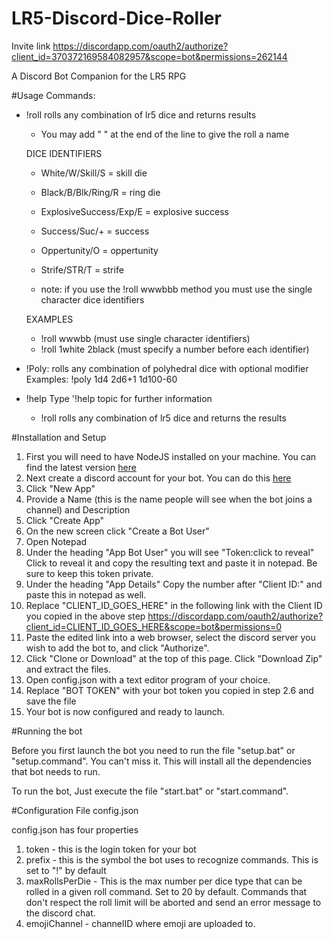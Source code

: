 # LR5-Discord-Dice-Roller

Invite link https://discordapp.com/oauth2/authorize?client_id=370372169584082957&scope=bot&permissions=262144

A Discord Bot Companion for the LR5 RPG

#Usage
Commands:
- !roll   rolls any combination of lr5 dice and returns results
  - You may add " " at the end of the line to give the roll a name

  DICE IDENTIFIERS
   - White/W/Skill/S = skill die
   -  Black/B/Blk/Ring/R = ring die
   -  ExplosiveSuccess/Exp/E = explosive success
   -  Success/Suc/+ = success
   -  Oppertunity/O = oppertunity
   -  Strife/STR/T = strife

    - note: if you use the !roll wwwbbb method you must use the single character dice identifiers

  EXAMPLES
   - !roll wwwbb (must use single character identifiers)
   - !roll 1white 2black (must specify a number before each identifier)

- !Poly: rolls any combination of polyhedral dice with optional modifier
Examples:
  !poly 1d4 2d6+1 1d100-60
  
- !help          Type '!help topic for further information
  - !roll        rolls any combination of lr5 dice and returns the results

#Installation and Setup

1. First you will need to have NodeJS installed on your machine. You can find the latest version [here](https://nodejs.org/en/)
2. Next create a discord account for your bot. You can do this [here](https://discordapp.com/developers/applications/me)
  1. Click "New App"
  2. Provide a Name (this is the name people will see when the bot joins a channel) and Description
  3. Click "Create App"
  4. On the new screen click "Create a Bot User"
  5. Open Notepad
  6. Under the heading "App Bot User" you will see "Token:click to reveal" Click to reveal it and copy the resulting text and paste it in notepad. Be sure to keep this token private.
  7. Under the heading "App Details" Copy the number after "Client ID:" and paste this in notepad as well.
  8. Replace "CLIENT_ID_GOES_HERE" in the following link with the Client ID you copied in the above step https://discordapp.com/oauth2/authorize?client_id=CLIENT_ID_GOES_HERE&scope=bot&permissions=0
  9. Paste the edited link into a web browser, select the discord server you wish to add the bot to, and click "Authorize".
3. Click "Clone or Download" at the top of this page. Click "Download Zip" and extract the files.
4. Open config.json with a text editor program of your choice.
5. Replace "BOT TOKEN" with your bot token you copied in step 2.6 and save the file
6. Your bot is now configured and ready to launch.

#Running the bot

Before you first launch the bot you need to run the file "setup.bat" or "setup.command". You can't miss it. This will install all the dependencies that bot needs to run.

To run the bot, Just execute the file "start.bat" or "start.command".

#Configuration File config.json

  config.json has four properties

  1. token
    - this is the login token for your bot
  2. prefix
    - this is the symbol the bot uses to recognize commands. This is set to "!" by default
  3. maxRollsPerDie
    - This is the max number per dice type that can be rolled in a given roll command. Set to 20 by default. Commands that don't respect the roll limit will be aborted and send an error message to the discord chat.
  4. emojiChannel
    - channelID where emoji are uploaded to.
